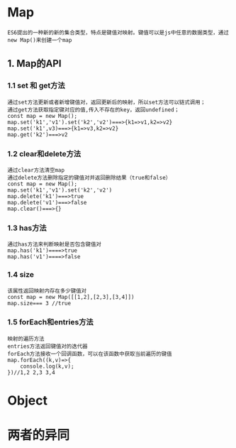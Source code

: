 # Map

```
ES6提出的一种新的新的集合类型，特点是键值对映射。键值可以是js中任意的数据类型，通过new Map()来创建一个map
```

## 1.	Map的API

### 1.1	set 和 get方法

```
通过set方法更新或者新增键值对，返回更新后的映射，所以set方法可以链式调用；
通过get方法获取指定键对应的值,传入不存在的key，返回undefined；
const map = new Map();
map.set('k1','v1').set('k2','v2')===>{k1=>v1,k2=>v2}
map.set('k1',v3)===>{k1=>v3,k2=>v2}
map.get('k2')===>v2
```

### 1.2	clear和delete方法

```
通过clear方法清空map
通过delete方法删除指定的键值对并返回删除结果（true和false）
const map = new Map();
map.set('k1','v1').set('k2','v2')
map.delete('k1')===>true
map.delete('v1')===>false
map.clear()===>{}
```

### 1.3	has方法

```
通过has方法来判断映射是否包含键值对
map.has('k1')====>true
map.has('v1')====>false
```

### 1.4	size

```
该属性返回映射内存在多少键值对
const map = new Map([[1,2],[2,3],[3,4]])
map.size=== 3 //true
```

### 1.5	forEach和entries方法

```
映射的遍历方法
entries方法返回键值对的迭代器
forEach方法接收一个回调函数，可以在该函数中获取当前遍历的键值
map.forEach((k,v)=>{
	console.log(k,v);
})//1,2 2,3 3,4
```



# Object

# 两者的异同